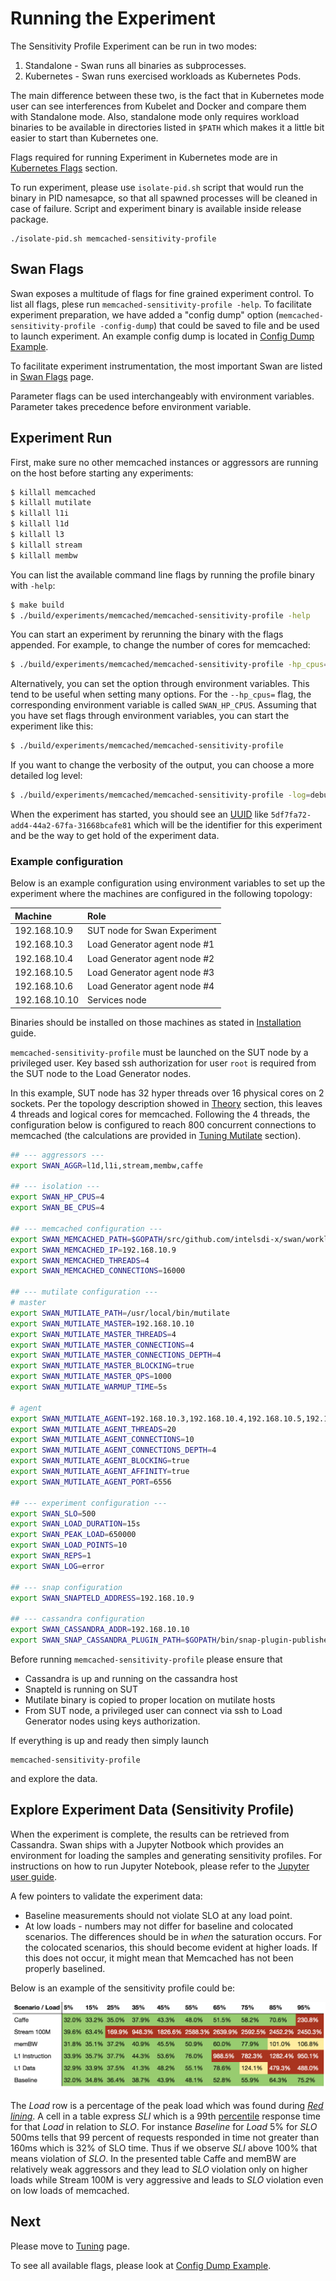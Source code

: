 <!--
 Copyright (c) 2017 Intel Corporation

 Licensed under the Apache License, Version 2.0 (the "License");
 you may not use this file except in compliance with the License.
 You may obtain a copy of the License at

      http://www.apache.org/licenses/LICENSE-2.0

 Unless required by applicable law or agreed to in writing, software
 distributed under the License is distributed on an "AS IS" BASIS,
 WITHOUT WARRANTIES OR CONDITIONS OF ANY KIND, either express or implied.
 See the License for the specific language governing permissions and
 limitations under the License.
-->


# Running the Experiment

The Sensitivity Profile Experiment can be run in two modes:

1. Standalone - Swan runs all binaries as subprocesses.
1. Kubernetes - Swan runs exercised workloads as Kubernetes Pods.

The main difference between these two, is the fact that in Kubernetes mode user can see interferences from Kubelet and Docker and compare them with Standalone mode. Also, standalone mode only requires workload binaries to be available in directories listed in `$PATH` which makes it a little bit easier to start than Kubernetes one.

Flags required for running Experiment in Kubernetes mode are in [Kubernetes Flags](swan_flags.md#Kubernetes-Flags) section.

To run experiment, please use `isolate-pid.sh` script that would run the binary in PID namesapce, so that all spawned processes will be cleaned in case of failure. Script and experiment binary is available inside release package.

```
./isolate-pid.sh memcached-sensitivity-profile
```

## Swan Flags

Swan exposes a multitude of flags for fine grained experiment control. To list all flags, plese run `memcached-sensitivity-profile -help`. To facilitate experiment preparation, we have added a "config dump" option (`memcached-sensitivity-profile -config-dump`) that could be saved to file and be used to launch experiment. An example config dump is located in [Config Dump Example](config_dump_example.md).

To facilitate experiment instrumentation, the most important Swan are listed in [Swan Flags](swan_flags.md) page.

Parameter flags can be used interchangeably with environment variables. Parameter takes precedence before environment variable.

## Experiment Run

First, make sure no other memcached instances or aggressors are running on the host before starting any experiments:
```bash
$ killall memcached
$ killall mutilate
$ killall l1i
$ killall l1d
$ killall l3
$ killall stream
$ killall membw
```

You can list the available command line flags by running the profile binary with `-help`:

```bash
$ make build
$ ./build/experiments/memcached/memcached-sensitivity-profile -help
```

You can start an experiment by rerunning the binary with the flags appended. For example, to change the number of cores for memcached:

```bash
$ ./build/experiments/memcached/memcached-sensitivity-profile -hp_cpus=4
```

Alternatively, you can set the option through environment variables. This tend to be useful when setting many options.
For the `--hp_cpus=` flag, the corresponding environment variable is called `SWAN_HP_CPUS`.
Assuming that you have set flags through environment variables, you can start the experiment like this:

```bash
$ ./build/experiments/memcached/memcached-sensitivity-profile
```

If you want to change the verbosity of the output, you can choose a more detailed log level:

```bash
$ ./build/experiments/memcached/memcached-sensitivity-profile -log=debug
```

When the experiment has started, you should see an [UUID](https://en.wikipedia.org/wiki/Universally_unique_identifier) like `5df7fa72-add4-44a2-67fa-31668bcafe81` which will be the identifier for this experiment and be the way to get hold of the experiment data.

### Example configuration

Below is an example configuration using environment variables to set up the experiment where the machines are configured in the following topology:

| Machine       | Role                         |
|:--------------|:-----------------------------|
| 192.168.10.9  | SUT node for Swan Experiment |
| 192.168.10.3  | Load Generator agent node #1 |
| 192.168.10.4  | Load Generator agent node #2 |
| 192.168.10.5  | Load Generator agent node #3 |
| 192.168.10.6  | Load Generator agent node #4 |
| 192.168.10.10 | Services node                |

Binaries should be installed on those machines as stated in [Installation](installation.md) guide.

`memcached-sensitivity-profile` must be launched on the SUT node by a privileged user.
Key based ssh authorization for user `root` is required from the SUT node to the Load Generator nodes.


In this example, SUT node has 32 hyper threads over 16 physical cores on 2 sockets. Per the topology description showed in [Theory](theory.md) section, this leaves 4 threads and logical cores for memcached.
Following the 4 threads, the configuration below is configured to reach 800 concurrent connections to memcached (the calculations are provided in [Tuning Mutilate](tuning.md#Mutilate-Tuning) section).

```bash
## --- aggressors ---
export SWAN_AGGR=l1d,l1i,stream,membw,caffe

## --- isolation ---
export SWAN_HP_CPUS=4
export SWAN_BE_CPUS=4

## --- memcached configuration ---
export SWAN_MEMCACHED_PATH=$GOPATH/src/github.com/intelsdi-x/swan/workloads/data_caching/memcached/memcached-1.4.25/build/memcached
export SWAN_MEMCACHED_IP=192.168.10.9
export SWAN_MEMCACHED_THREADS=4
export SWAN_MEMCACHED_CONNECTIONS=16000

## --- mutilate configuration ---
# master
export SWAN_MUTILATE_PATH=/usr/local/bin/mutilate
export SWAN_MUTILATE_MASTER=192.168.10.10
export SWAN_MUTILATE_MASTER_THREADS=4
export SWAN_MUTILATE_MASTER_CONNECTIONS=4
export SWAN_MUTILATE_MASTER_CONNECTIONS_DEPTH=4
export SWAN_MUTILATE_MASTER_BLOCKING=true
export SWAN_MUTILATE_MASTER_QPS=1000
export SWAN_MUTILATE_WARMUP_TIME=5s

# agent
export SWAN_MUTILATE_AGENT=192.168.10.3,192.168.10.4,192.168.10.5,192.168.10.6
export SWAN_MUTILATE_AGENT_THREADS=20
export SWAN_MUTILATE_AGENT_CONNECTIONS=10
export SWAN_MUTILATE_AGENT_CONNECTIONS_DEPTH=4
export SWAN_MUTILATE_AGENT_BLOCKING=true
export SWAN_MUTILATE_AGENT_AFFINITY=true
export SWAN_MUTILATE_AGENT_PORT=6556

## --- experiment configuration ---
export SWAN_SLO=500
export SWAN_LOAD_DURATION=15s
export SWAN_PEAK_LOAD=650000
export SWAN_LOAD_POINTS=10
export SWAN_REPS=1
export SWAN_LOG=error

## --- snap configuration
export SWAN_SNAPTELD_ADDRESS=192.168.10.9

## --- cassandra configuration
export SWAN_CASSANDRA_ADDR=192.168.10.10
export SWAN_SNAP_CASSANDRA_PLUGIN_PATH=$GOPATH/bin/snap-plugin-publisher-cassandra
```

Before running `memcached-sensitivity-profile` please ensure that
* Cassandra is up and running on the cassandra host
* Snapteld is running on SUT
* Mutilate binary is copied to proper location on mutilate hosts
* From SUT node, a privileged user can connect via ssh to Load Generator nodes using keys authorization.

If everything is up and ready then simply launch
```
memcached-sensitivity-profile
```

and explore the data.

## Explore Experiment Data (Sensitivity Profile)

When the experiment is complete, the results can be retrieved from Cassandra.
Swan ships with a Jupyter Notbook which provides an environment for loading the samples and generating sensitivity profiles.
For instructions on how to run Jupyter Notebook, please refer to the [Jupyter user guide](../../../jupyter/README.md).

A few pointers to validate the experiment data:

 - Baseline measurements should not violate SLO at any load point.
 - At low loads - numbers may not differ for baseline and colocated scenarios. The differences should be in _when_ the saturation occurs. For the colocated scenarios, this should become evident at higher loads. If this does not occur, it might mean that Memcached has not been properly baselined.

Below is an example of the sensitivity profile could be:

![Sensitivity profile](/images/sensitivity-profile.png)


The _Load_ row is a percentage of the peak load which was found during _[Red lining](https://www.wikiwand.com/en/Redline)_.
A cell in a table express _SLI_ which is a 99th [percentile](https://www.wikiwand.com/en/Percentile) response time for that _Load_ in relation to _SLO_. For instance _Baseline_ for _Load_ 5% for _SLO_ 500ms tells that 99 percent of requests responded in time not greater than 160ms which is 32% of SLO time. Thus if we observe _SLI_ above 100% that means violation of _SLO_.
In the presented table Caffe and memBW are relatively weak aggressors and they lead to _SLO_ violation only on higher loads while Stream 100M is very aggressive and leads to _SLO_ violation even on low loads of memcached.

## Next
Please move to [Tuning](tuning.md) page.

To see all available flags, please look at [Config Dump Example](config_dump_example.md).
